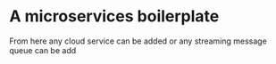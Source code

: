 <h1>A microservices boilerplate</h1>
<p>From here any cloud service can be added or any streaming message queue can be add</p>
